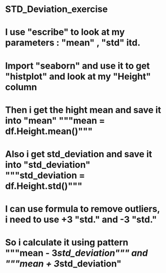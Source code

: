 # STD_Deviation_exercise
# I use "escribe" to look at my parameters : "mean" , "std" itd.
# Import "seaborn" and use it to get "histplot" and look at my "Height" column
# Then i get the hight mean and save it into "mean" """mean = df.Height.mean()"""
# Also i get std_deviation and save it into "std_deviation" """std_deviation = df.Height.std()"""
# I can use formula to remove outliers, i need to use +3 "std." and -3 "std."
# So i calculate it using pattern """mean - 3*std_deviation""" and """mean + 3*std_deviation"
